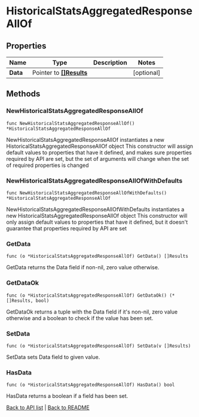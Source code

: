 # HistoricalStatsAggregatedResponseAllOf

## Properties

Name | Type | Description | Notes
------------ | ------------- | ------------- | -------------
**Data** | Pointer to [**[]Results**](Results.md) |  | [optional] 

## Methods

### NewHistoricalStatsAggregatedResponseAllOf

`func NewHistoricalStatsAggregatedResponseAllOf() *HistoricalStatsAggregatedResponseAllOf`

NewHistoricalStatsAggregatedResponseAllOf instantiates a new HistoricalStatsAggregatedResponseAllOf object
This constructor will assign default values to properties that have it defined,
and makes sure properties required by API are set, but the set of arguments
will change when the set of required properties is changed

### NewHistoricalStatsAggregatedResponseAllOfWithDefaults

`func NewHistoricalStatsAggregatedResponseAllOfWithDefaults() *HistoricalStatsAggregatedResponseAllOf`

NewHistoricalStatsAggregatedResponseAllOfWithDefaults instantiates a new HistoricalStatsAggregatedResponseAllOf object
This constructor will only assign default values to properties that have it defined,
but it doesn't guarantee that properties required by API are set

### GetData

`func (o *HistoricalStatsAggregatedResponseAllOf) GetData() []Results`

GetData returns the Data field if non-nil, zero value otherwise.

### GetDataOk

`func (o *HistoricalStatsAggregatedResponseAllOf) GetDataOk() (*[]Results, bool)`

GetDataOk returns a tuple with the Data field if it's non-nil, zero value otherwise
and a boolean to check if the value has been set.

### SetData

`func (o *HistoricalStatsAggregatedResponseAllOf) SetData(v []Results)`

SetData sets Data field to given value.

### HasData

`func (o *HistoricalStatsAggregatedResponseAllOf) HasData() bool`

HasData returns a boolean if a field has been set.


[Back to API list](../README.md#documentation-for-api-endpoints) | [Back to README](../README.md)
